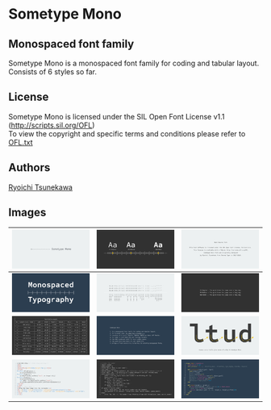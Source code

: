 # Sometype Mono

## Monospaced font family

Sometype Mono is a monospaced font family for coding and tabular layout.  
Consists of 6 styles so far.

## License

Sometype Mono is licensed under the SIL Open Font License v1.1 (<http://scripts.sil.org/OFL>)  
To view the copyright and specific terms and conditions please refer to [OFL.txt](https://github.com/dharmatype/Sometype-Mono/blob/master/OFL.txt)

## Authors

[Ryoichi Tsunekawa](http://dharmatype.com)  


## Images



![/documents/img/SometypeMono_001.png](/documents/img/SometypeMono_001.png)|![/documents/img/SometypeMono_002.png](/documents/img/SometypeMono_002.png)|![/documents/img/SometypeMono_010.png](/documents/img/SometypeMono_010.png)
----|---- |----
![/documents/img/SometypeMono_005.png](/documents/img/SometypeMono_005.png)|![/documents/img/SometypeMono_006.png](/documents/img/SometypeMono_006.png)|![/documents/img/SometypeMono_003.png](/documents/img/SometypeMono_003.png)
![/documents/img/SometypeMono_007.png](/documents/img/SometypeMono_007.png)|![/documents/img/SometypeMono_011.png](/documents/img/SometypeMono_011.png)|![/documents/img/SometypeMono_004.png](/documents/img/SometypeMono_004.png)
![/documents/img/SometypeMono_008.png](/documents/img/SometypeMono_008.png)|![/documents/img/SometypeMono_012.png](/documents/img/SometypeMono_012.png)|![/documents/img/SometypeMono_009.png](/documents/img/SometypeMono_009.png)
